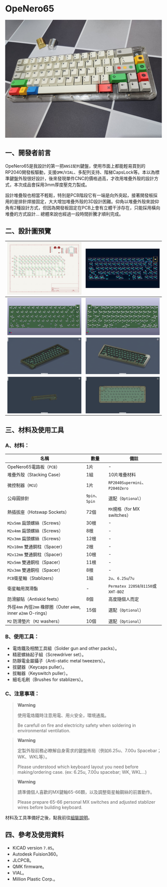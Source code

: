 # OpeNero65

![](pic/rp0.jpg)

## 一、開發者前言

OpeNero65是我設計的第一把`ANSI配列`鍵盤，使用市面上都能輕易買到的RP2040開發板驅動，支援`QMK`/`VIAL`、多配列支持、階梯CapsLock等。本以為標準鍵盤外殼很好設計，後來發現單件CNC的價格過高，才改用堆疊外殼的設計方式，本次成品會採用3mm厚度壓克力製成。

設計堆疊殼也相當不輕鬆，特別是PCB階段它有一端是向外突起，接著開發板採用的是排針焊接固定，大大增加堆疊外殼的3D設計困難。仰角以堆疊外殼來說仰角有2種設計方式，但因為開發板固定在PCB上會有立體干涉存在，只能採用橫向堆疊的方式設計... 總體來說也經過一段時間折騰才順利完成。

## 二、設計圖預覽

|![](pic/info0.png)|![](pic/info1.png)|
|---|---|
|![](pic/info2.png)|![](pic/info3.png)|
|![](pic/info4.png)|![](pic/info5.png)|
|![](pic/info6.png)|![](pic/info7.png)|

## 三、材料及使用工具

### A、材料：

|名稱|數量|備註|
|---|---|---|
|OpeNero65電路板（`PCB`）|1片|-|
|堆疊外殼（Stacking Case）|1組|10片堆疊材料|
|微控制器（`MCU`）|1片|`RP2040Supermini`、`P2040Zero`|
|公母圓排針|`9pin`、`5pin`|選配（`Optional`）|
|熱插拔座（Hotswap Sockets）|72個|`MX`規格（for MX switches）|
|`M2x5mm` 扁頭螺絲（Screws）|30根|-|
|`M2x4mm` 扁頭螺絲（Screws）|8根|-|
|`M2x3mm` 扁頭螺絲（Screws）|12根|-|
|`M2x18mm` 雙通銅柱（Spacer）|2根|-|
|`M2x12mm` 雙通銅柱（Spacer）|10根|-|
|`M2x5mm` 雙通銅柱（Spacer）|11根|-|
|`M2x3mm` 雙通銅柱（Spacer）|8根|-|
|`PCB`衛星軸（Stablizers）|1組|`2u`、`6.25u`/`7u`|
|衛星軸用潤滑酯|-|`Permatex 22058`/`81150`或`XHT-BDZ`|
|防滑腳貼（Antiskid feets）|8個|高度隨個人而定|
|外徑`4mm` 內徑`2mm` 橡膠圈（Outer `ø4mm`, inner `ø2mm` O-rings）|15個|選配（`Optional`）|
|`M2` 防滑墊片（`M2` washers）|10個|選配（`Optional`）|

### B、使用工具：

- 電烙鐵及相關工具組（Solder gun and other packs）。
- 精密螺絲起子組（Screwdriver set）。
- 防靜電金屬鑷子（Anti-static metal tweezers）。
- 拔鍵器（Keycaps puller）。
- 拔軸器（Keyswitch puller）。
- 細毛毛刷（Brushes for stablizers）。

### C、注意事項：

> **Warning**
>
> 使用電烙鐵時注意用電、用火安全，環境通風。
> 
> Be carefull on fire and electricity safety when soldering in environmental ventilation.

> **Warning**
>
> 定製外殼前務必瞭解自身需求的鍵盤佈局（例如6.25u、7.00u Spacebar；WK、WKL等）。
> 
> Please understood which keyboard layout you need before making/ordering case. (ex: 6.25u, 7.00u spacebar; WK, WKL...)

> **Warning**
>
> 請準備個人喜歡的MX鍵軸65-66顆，以及調整衛星軸鋼絲的前置動作。
> 
> Please prepare 65-66 personal MX switches and adjusted stablizer wires before building keyboard.

材料及工具準備好之後，點我前往[組裝說明](guide.md)。

## 四、參考及使用資料
- KiCAD version `7.05`。
- Autodesk Fuision360。
- JLCPCB。
- QMK firmware。
- VIAL。
- Million Plastic Corp.。